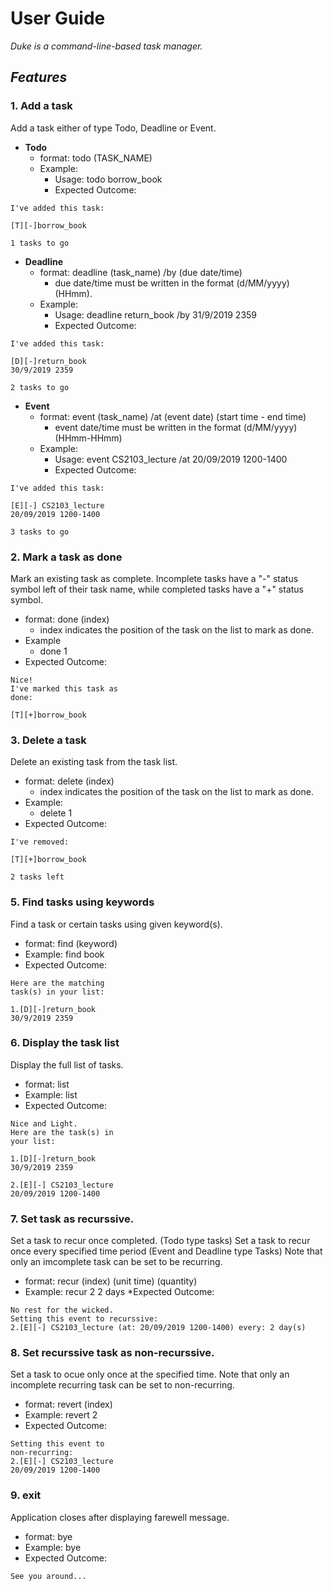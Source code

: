 # __User Guide__
_Duke is a command-line-based task manager._

## _Features_

### 1. Add a task
Add a task either of type Todo, Deadline or Event.
* __Todo__ 
  * format: todo (TASK_NAME)
  * Example: 
    * Usage: todo borrow_book     
    * Expected Outcome: 
```
I've added this task:

[T][-]borrow_book

1 tasks to go
```
   
* __Deadline__ 
  * format: deadline (task_name) /by (due date/time) 
    * due date/time must be written in the format (d/MM/yyyy) (HHmm).
  * Example: 
    * Usage: deadline return_book /by 31/9/2019 2359     
    * Expected Outcome: 
```
I've added this task:

[D][-]return_book
30/9/2019 2359

2 tasks to go
```
  
  
* __Event__ 
  * format: event (task_name) /at (event date) (start time - end time)
    * event date/time must be written in the format (d/MM/yyyy) (HHmm-HHmm)
  * Example: 
    * Usage: event CS2103_lecture /at 20/09/2019 1200-1400     
    * Expected Outcome:
```
I've added this task:
 
[E][-] CS2103_lecture
20/09/2019 1200-1400

3 tasks to go
```

### 2. Mark a task as done
Mark an existing task as complete. 
Incomplete tasks have a "-" status symbol left of their task name, while completed tasks have a "+" status symbol.

* format: done (index)
  * index indicates the position of the task on the list to mark as done.
* Example
  * done 1
* Expected Outcome: 
```
Nice!
I've marked this task as 
done:

[T][+]borrow_book
```

### 3. Delete a task
Delete an existing task from the task list.
* format: delete (index)
  * index indicates the position of the task on the list to mark as done.
* Example:
  * delete 1
* Expected Outcome: 
```
I've removed:

[T][+]borrow_book

2 tasks left
```

### 5. Find tasks using keywords
Find a task or certain tasks using given keyword(s).
* format: find (keyword)
* Example: find book
* Expected Outcome:
```
Here are the matching
task(s) in your list:

1.[D][-]return_book
30/9/2019 2359
```

### 6. Display the task list
Display the full list of tasks.
* format: list
* Example: list
* Expected Outcome:
```
Nice and Light.
Here are the task(s) in
your list:

1.[D][-]return_book
30/9/2019 2359

2.[E][-] CS2103_lecture
20/09/2019 1200-1400
```

### 7. Set task as recurssive.
Set a task to recur once completed. (Todo type tasks)
Set a task to recur once every specified time period (Event and Deadline type Tasks)
Note that only an imcomplete task can be set to be recurring.
* format: recur (index) (unit time) (quantity)
* Example: recur 2 2 days
*Expected Outcome:
```
No rest for the wicked.
Setting this event to recurssive:
2.[E][-] CS2103_lecture (at: 20/09/2019 1200-1400) every: 2 day(s)
```

### 8. Set recurssive task as non-recurssive.
Set a task to ocue only once at the specified time.
Note that only an incomplete recurring task can be set to non-recurring.
* format: revert (index)
* Example: revert 2
* Expected Outcome:
```
Setting this event to 
non-recurring:
2.[E][-] CS2103_lecture
20/09/2019 1200-1400
```
### 9. exit
Application closes after displaying farewell message.
* format: bye
* Example: bye
* Expected Outcome:
```
See you around...
```
